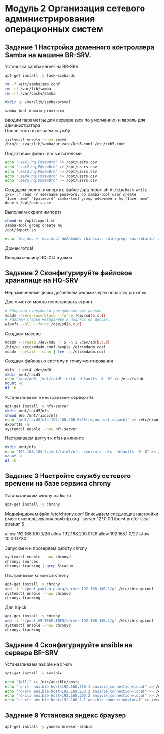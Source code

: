 # Модуль 2 Организация сетевого администрирования операционных систем


## Задание 1 Настройка доменного контроллера Samba на машине BR-SRV.

Установка samba server на BR-SRV
```sh
apt-get install -y task-samba-dc

rm -f /etc/samba/smb.conf
rm -rf /var/lib/samba
rm -rf /var/cache/samba

mkdir -p /var/lib/samba/sysvol

samba-tool domain provision
```

Вводим параметры для сервера (все по умолчанию) и пароль для администратора  
После этого включаем службу
```sh
systemctl enable --now samba
/bin/cp /var/lib/samba/private/krb5.conf /etc/krb5.conf 
```

Подготовим файл с пользователями
```sh
echo 'user1.hq,P@ssw0rd' >> /opt/users.csv
echo 'user2.hq,P@ssw0rd' >> /opt/users.csv
echo 'user3.hq,P@ssw0rd' >> /opt/users.csv
echo 'user4.hq,P@ssw0rd' >> /opt/users.csv
echo 'user5.hq,P@ssw0rd' >> /opt/users.csv
```

Создадим скрипт импорта в файле /opt/import.sh
`
#!/bin/bash
while IFS=',' read -r username password; do
    samba-tool user create "$username" "$password"
    samba-tool group addmembers hq "$username"
done < /opt/users.csv
`

Выполним скрипт импорта
```sh
chmod +x /opt/import.sh
samba-tool group create hq
/opt/import.sh
```

```sh
echo '%hq ALL = (ALL:ALL) NOPASSWD: /bin/cat, /bin/grep, /usr/bin/id' >> /etc/sudoers
```

Домен готов!

Введем машину HQ-CLI в домен

## Задание 2 Сконфигурируйте файловое хранилище на HQ-SRV

Неразмеченные диски добавляем руками через оснастку proxmox

Для очистки можно использовать скрипт
```sh
# Обнуляем суперблоки для добавленных дисков
mdadm --zero-superblock --force /dev/sd{b,c,d}
# Удаляем старые метаданные и подпись на дисках:
wipefs --all --force /dev/sd{b,c,d}
```

Создаем массив
```sh
mdadm --create /dev/md0 -l 5 -n 3 /dev/sd{b,c,d}
/bin/cp /etc/mdadm.conf.sample /etc/mdadm.conf
mdadm --detail --scan | tee -a /etc/mdadm.conf
```

Создаем файловую систему и точку монтирования
```sh
mkfs -t ext4 /dev/md0
mkdir /mnt/raid5
echo "/dev/md0  /mnt/raid5  ext4  defaults  0  0" >> /etc/fstab
mount -a
df -h
```

Устанавливаем и настраиваем сервер nfs
```sh
apt-get install -y nfs-server
mkdir /mnt/raid5/nfs
chmod 766 /mnt/raid5/nfs
echo "/mnt/raid5/nfs 192.168.200.0/28(rw,no_root_squash)" >> /etc/exports
exportfs -a
systemctl enable --now nfs-server
```

Настраиваем доступ к nfs на клиенте
```sh
mkdir /mnt/nfs
echo "192.168.100.2:/mnt/raid5/nfs  /mnt/nfs  nfs  defaults  0  0" >> /etc/fstab
mount -a
df -h
```


## Задание 3 Настройте службу сетевого времени на базе сервиса chrony 

Устанавливаем chrony на hq-rtr
```sh
apt-get install -y chrony
```

Модифицируем файл /etc/chrony.conf
Вписываем следующие настройки вместо использования pool.ntp.org
`
server 127.0.0.1 iburst prefer
local stratum 5

allow 192.168.100.0/26
allow 192.168.200.0/28
allow 192.168.1.0/27
allow 10.0.1.0/30
`

Запускаем и проверяем работу chrony
```sh
systemctl enable --now chronyd
chronyc sources
chronyc tracking | grep Stratum
```

Настраиваем клиентов chrony
```sh
apt-get install -y chrony
sed -i 's/pool pool.ntp.org/server 192.168.100.1/g' /etc/chrony.conf
systemctl enable --now chronyd
chronyc tracking 
```

Для hq-cli
```sh
apt-get install -y chrony
sed -i 's/pool AU-TEAM.IRPO/server 192.168.100.1/g' /etc/chrony.conf
systemctl enable --now chronyd
chronyc tracking 
```

## Задание 4 Сконфигурируйте ansible на сервере BR-SRV 

Устанавливаем ansible на br-srv
```sh
apt-get install -y ansible

echo "[all]" >> /etc/ansible/hosts
echo "hq-rtr ansible-host=192.168.100.1 ansible_connection=local" >> /etc/ansible/hosts
echo "hq-srv ansible-host=192.168.100.2 ansible_connection=local" >> /etc/ansible/hosts
echo "hq-cli ansible-host=192.168.200.2 ansible_connection=local" >> /etc/ansible/hosts
echo "br-rtr ansible-host=192.168.1.1 ansible_connection=local" >> /etc/ansible/hosts
```


## Задание 9 Установка яндекс браузер
```sh
apt-get install -y yandex-browser-stable
```
